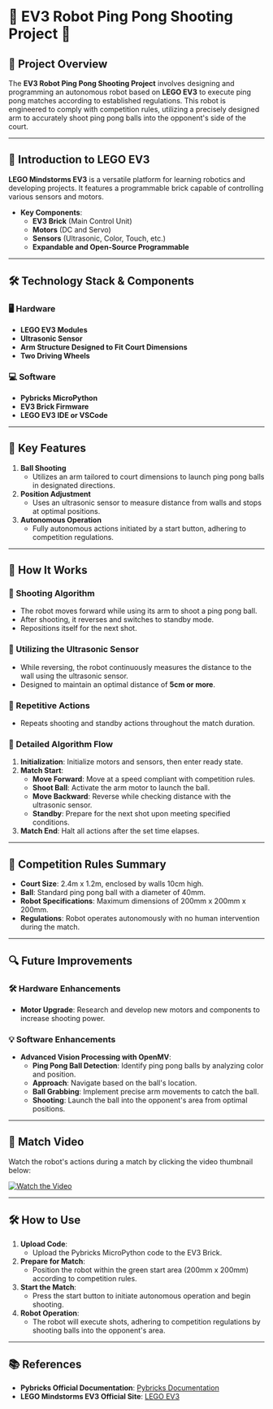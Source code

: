 # 🏓 EV3 Robot Ping Pong Shooting Project 🤖

## 🎯 Project Overview
The **EV3 Robot Ping Pong Shooting Project** involves designing and programming an autonomous robot based on **LEGO EV3** to execute ping pong matches according to established regulations. This robot is engineered to comply with competition rules, utilizing a precisely designed arm to accurately shoot ping pong balls into the opponent's side of the court.

---

## 🧩 Introduction to LEGO EV3
**LEGO Mindstorms EV3** is a versatile platform for learning robotics and developing projects. It features a programmable brick capable of controlling various sensors and motors.

- **Key Components**:
  - **EV3 Brick** (Main Control Unit)
  - **Motors** (DC and Servo)
  - **Sensors** (Ultrasonic, Color, Touch, etc.)
  - **Expandable and Open-Source Programmable**

---

## 🛠️ Technology Stack & Components

### 🖥️ Hardware
- **LEGO EV3 Modules**
- **Ultrasonic Sensor**
- **Arm Structure Designed to Fit Court Dimensions**
- **Two Driving Wheels**
    
### 💻 Software
- **Pybricks MicroPython**
- **EV3 Brick Firmware**
- **LEGO EV3 IDE or VSCode**

---

## 🚀 Key Features
1. **Ball Shooting**
   - Utilizes an arm tailored to court dimensions to launch ping pong balls in designated directions.
2. **Position Adjustment**
   - Uses an ultrasonic sensor to measure distance from walls and stops at optimal positions.
3. **Autonomous Operation**
   - Fully autonomous actions initiated by a start button, adhering to competition regulations.
    
---

## 🔧 How It Works

### 🎯 Shooting Algorithm
- The robot moves forward while using its arm to shoot a ping pong ball.
- After shooting, it reverses and switches to standby mode.
- Repositions itself for the next shot.

### 📡 Utilizing the Ultrasonic Sensor
- While reversing, the robot continuously measures the distance to the wall using the ultrasonic sensor.
- Designed to maintain an optimal distance of **5cm or more**.

### 🔄 Repetitive Actions
- Repeats shooting and standby actions throughout the match duration.

### 📝 Detailed Algorithm Flow
1. **Initialization**: Initialize motors and sensors, then enter ready state.
2. **Match Start**:
   - **Move Forward**: Move at a speed compliant with competition rules.
   - **Shoot Ball**: Activate the arm motor to launch the ball.
   - **Move Backward**: Reverse while checking distance with the ultrasonic sensor.
   - **Standby**: Prepare for the next shot upon meeting specified conditions.
3. **Match End**: Halt all actions after the set time elapses.
    
---

## 📜 Competition Rules Summary
- **Court Size**: 2.4m x 1.2m, enclosed by walls 10cm high.
- **Ball**: Standard ping pong ball with a diameter of 40mm.
- **Robot Specifications**: Maximum dimensions of 200mm x 200mm x 200mm.
- **Regulations**: Robot operates autonomously with no human intervention during the match.
    
---

## 🔍 Future Improvements

### 🛠️ Hardware Enhancements
- **Motor Upgrade**: Research and develop new motors and components to increase shooting power.

### 💡 Software Enhancements
- **Advanced Vision Processing with OpenMV**:
  - **Ping Pong Ball Detection**: Identify ping pong balls by analyzing color and position.
  - **Approach**: Navigate based on the ball's location.
  - **Ball Grabbing**: Implement precise arm movements to catch the ball.
  - **Shooting**: Launch the ball into the opponent's area from optimal positions.
    
---

## 🎥 Match Video
Watch the robot's actions during a match by clicking the video thumbnail below:

[![Watch the Video](https://img.youtube.com/vi/V2RznB9y5eM/maxresdefault.jpg)](https://youtube.com/shorts/V2RznB9y5eM?feature=share)

---

## 🛠️ How to Use

1. **Upload Code**:
   - Upload the Pybricks MicroPython code to the EV3 Brick.
2. **Prepare for Match**:
   - Position the robot within the green start area (200mm x 200mm) according to competition rules.
3. **Start the Match**:
   - Press the start button to initiate autonomous operation and begin shooting.
4. **Robot Operation**:
   - The robot will execute shots, adhering to competition regulations by shooting balls into the opponent's area.
    
---

## 📚 References
- **Pybricks Official Documentation**: [Pybricks Documentation](https://pybricks.com/)
- **LEGO Mindstorms EV3 Official Site**: [LEGO EV3](https://www.lego.com/mindstorms)
    

